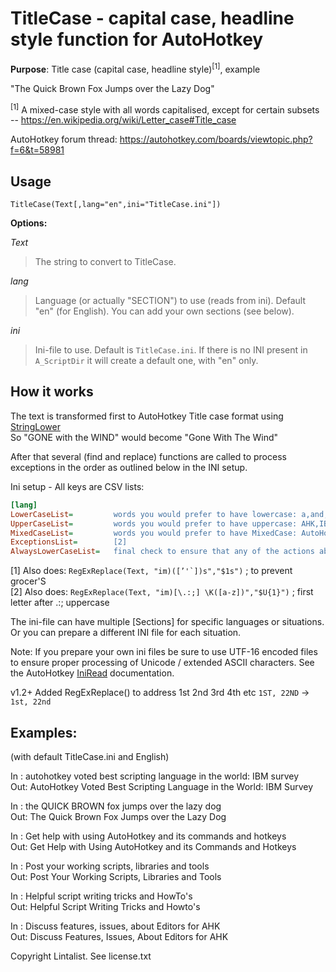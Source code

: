 ﻿# TitleCase - capital case, headline style function for AutoHotkey

**Purpose**: Title case (capital case, headline style)<sup>[1]</sup>, example  

"The Quick Brown Fox Jumps over the Lazy Dog"

<sup>[1]</sup> A mixed-case style with all words capitalised, except for certain subsets  
-- https://en.wikipedia.org/wiki/Letter_case#Title_case

AutoHotkey forum thread: https://autohotkey.com/boards/viewtopic.php?f=6&t=58981

## Usage

    TitleCase(Text[,lang="en",ini="TitleCase.ini"])

**Options:**

_Text_

> The string to convert to TitleCase.
	
_lang_

> Language (or actually "SECTION") to use (reads from ini). Default "en" (for English). You can add your own sections (see below).

_ini_

> Ini-file to use. Default is `TitleCase.ini`. If there is no INI present in `A_ScriptDir` it will create a default one, with "en" only.

## How it works

The text is transformed first to AutoHotkey Title case format using [StringLower](https://autohotkey.com/docs/commands/StringLower.htm)  
So "GONE with the WIND" would become "Gone With The Wind"

After that several (find and replace) functions are called to process exceptions in the order as outlined below in the INI setup.

Ini setup - All keys are CSV lists:

```ini
[lang]
LowerCaseList=         words you would prefer to have lowercase: a,and,is,the,etc [1]
UpperCaseList=         words you would prefer to have uppercase: AHK,IBM,UK
MixedCaseList=         words you would prefer to have MixedCase: AutoHotkey,iPhone
ExceptionsList=        [2]
AlwaysLowerCaseList=   final check to ensure that any of the actions above haven't transformed specific words
```

[1] Also does: ```RegExReplace(Text, "im)([’'`])s","$1s")``` ; to prevent grocer'S   
[2] Also does: ```RegExReplace(Text, "im)[\.:;] \K([a-z])","$U{1}")``` ; first letter after .:; uppercase

The ini-file can have multiple [Sections] for specific languages or situations. Or you can prepare a different INI file for each situation.

Note: If you prepare your own ini files be sure to use UTF-16 encoded files to ensure proper processing of Unicode / extended ASCII characters. See the AutoHotkey [IniRead](https://autohotkey.com/docs/commands/IniRead.htm) documentation.

v1.2+ Added RegExReplace() to address 1st 2nd 3rd 4th etc `1ST, 22ND` -> `1st, 22nd`

## Examples:

(with default TitleCase.ini and English)

In : autohotkey voted best scripting language in the world: IBM survey  
Out: AutoHotkey Voted Best Scripting Language in the World: IBM Survey

In : the QUICK BROWN fox jumps over the lazy dog  
Out: The Quick Brown Fox Jumps over the Lazy Dog

In : Get help with using AutoHotkey and its commands and hotkeys  
Out: Get Help with Using AutoHotkey and its Commands and Hotkeys

In : Post your working scripts, libraries and tools  
Out: Post Your Working Scripts, Libraries and Tools

In : Helpful script writing tricks and HowTo's  
Out: Helpful Script Writing Tricks and Howto's

In : Discuss features, issues, about Editors for AHK  
Out: Discuss Features, Issues, About Editors for AHK

Copyright Lintalist. See license.txt
